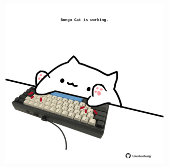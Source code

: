 <!-- built at 30/04/2024, 08:00:42 UTC -->
<p align="center">
  <img width="500" height="500" src="./ReadmeImage.svg">
</p>

